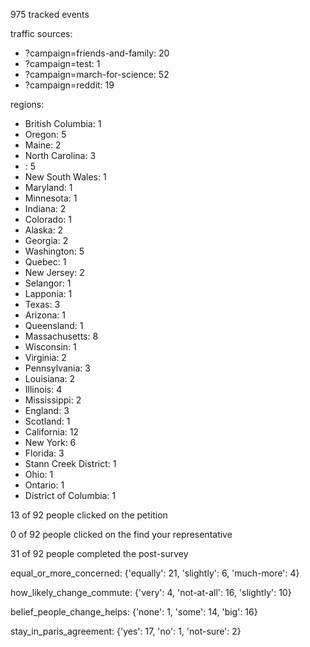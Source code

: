 975 tracked events

traffic sources:
 - ?campaign=friends-and-family: 20
 - ?campaign=test: 1
 - ?campaign=march-for-science: 52
 - ?campaign=reddit: 19

regions:
 - British Columbia: 1
 - Oregon: 5
 - Maine: 2
 - North Carolina: 3
 - : 5
 - New South Wales: 1
 - Maryland: 1
 - Minnesota: 1
 - Indiana: 2
 - Colorado: 1
 - Alaska: 2
 - Georgia: 2
 - Washington: 5
 - Quebec: 1
 - New Jersey: 2
 - Selangor: 1
 - Lapponia: 1
 - Texas: 3
 - Arizona: 1
 - Queensland: 1
 - Massachusetts: 8
 - Wisconsin: 1
 - Virginia: 2
 - Pennsylvania: 3
 - Louisiana: 2
 - Illinois: 4
 - Mississippi: 2
 - England: 3
 - Scotland: 1
 - California: 12
 - New York: 6
 - Florida: 3
 - Stann Creek District: 1
 - Ohio: 1
 - Ontario: 1
 - District of Columbia: 1

13 of 92 people clicked on the petition

0 of 92 people clicked on the find your representative

31 of 92 people completed the post-survey

equal_or_more_concerned: {'equally': 21, 'slightly': 6, 'much-more': 4}

how_likely_change_commute: {'very': 4, 'not-at-all': 16, 'slightly': 10}

belief_people_change_helps: {'none': 1, 'some': 14, 'big': 16}

stay_in_paris_agreement: {'yes': 17, 'no': 1, 'not-sure': 2}

